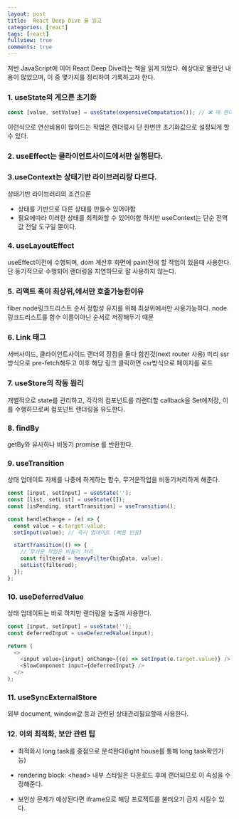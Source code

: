 ```yaml
---
layout: post
title:  React Deep Dive 를 읽고
categories: [react]
tags: [react]
fullview: true
comments: true
---
```


저번 JavaScript에 이어 React Deep Dive라는 책을 읽게 되었다.
예상대로 몰랐던 내용이 많았으며, 이 중 몇가지를 정리하여 기록하고자 한다.

### 1. useState의 게으른 초기화

```javascript
const [value, setValue] = useState(expensiveComputation()); // ❌ 매 렌더마다 실행됨
```
이런식으로 연산비용이 많이드는 작업은 렌더링시 단 한번만 초기화값으로 설정되게 할수 있다.

### 2. useEffect는 클라이언트사이드에서만 실행된다.

### 3.useContext는 상태기반 라이브러리랑 다르다.
상태기반 라이브러리의 조건으론

- 상태를 기반으로 다른 상태를 만들수 있어야함
- 필요에따라 이러한 상태를 최적화할 수 있어야함
하지만 useContext는 단순 전역 값 전달 도구일 뿐이다.

### 4. useLayoutEffect
useEffect이전에 수행되며, dom 계산후 화면에 paint전에 할 작업이 있을때 사용한다.
단 동기적으로 수행되어 랜더링을 지연하므로 잘 사용하지 않는다.


### 5. 리액트 훅이 최상위,에서만 호출가능한이유
fiber node링크드리스트 순서 정합성 유지를 위해 최상위에서만 사용가능하다.
node 링크드리스트를 함수 이름이아닌 순서로 저장해두기 때문

### 6. Link 태그
서버사이드, 클라이언트사이드 랜더의 장점을 둘다 합친것(next router 사용)
미리 ssr방식으로 pre-fetch해두고 이후 해당 링크 클릭하면 csr방식으로 페이지를 로드

### 7. useStore의 작동 원리
개별적으로 state를 관리하고, 각각의 컴포넌트를 리랜더할 callback을 Set에저장,
이를 수행하므로써 컴포넌트 랜더링을 유도한다.

### 8. findBy
getBy와 유사하나 비동기 promise 를 반환한다.

### 9. useTransition
상태 업데이트 자체를 나중에 하게하는 함수, 무거운작업을 비동기처리하게 해준다.

```javascript
const [input, setInput] = useState('');
const [list, setList] = useState([]);
const [isPending, startTransition] = useTransition();

const handleChange = (e) => {
  const value = e.target.value;
  setInput(value); // 즉시 업데이트 (빠른 반응)

  startTransition(() => {
    // 무거운 작업은 비동기 처리
    const filtered = heavyFilter(bigData, value);
    setList(filtered);
  });
};

```
### 10. useDeferredValue 
상태 업데이트는 바로 하지만 랜더링을 늦출때 사용한다.

```javascript
const [input, setInput] = useState('');
const deferredInput = useDeferredValue(input);

return (
  <>
    <input value={input} onChange={(e) => setInput(e.target.value)} />
    <SlowComponent input={deferredInput} />
  </>
);


```

### 11. useSyncExternalStore
외부 document, window값 등과 관련된 상태관리필요할때 사용한다.

### 12. 이외 최적화, 보안 관련 팁
- 최적화시 long task를 중점으로 분석한다(light house를 통해 long task확인가능)
- rendering block: &lt;head&gt; 내부 스타일은 다운로드 후에 랜더되므로 이 속성을 수정해준다.

- 보안상 문제가 예상된다면 iframe으로 해당 프로젝트를 불러오기 금지 시킬수 있다.